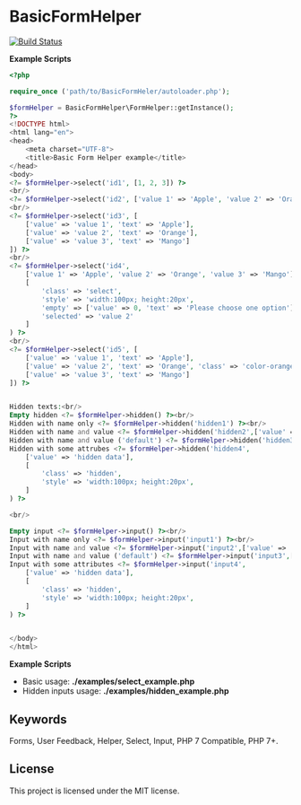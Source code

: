 # BasicFormHelper
[![Build Status](https://api.travis-ci.org/locddspkt/BasicFormHelper.svg?branch=master)](https://travis-ci.org/locddspkt/BasicFormHelper)

**Example Scripts**
```php
<?php 

require_once ('path/to/BasicFormHeler/autoloader.php'); 

$formHelper = BasicFormHelper\FormHelper::getInstance();
?>
<!DOCTYPE html>
<html lang="en">
<head>
    <meta charset="UTF-8">
    <title>Basic Form Helper example</title>
</head>
<body>
<?= $formHelper->select('id1', [1, 2, 3]) ?>
<br/>
<?= $formHelper->select('id2', ['value 1' => 'Apple', 'value 2' => 'Orange', 'value 3' => 'Mango']) ?>
<br/>
<?= $formHelper->select('id3', [
    ['value' => 'value 1', 'text' => 'Apple'],
    ['value' => 'value 2', 'text' => 'Orange'],
    ['value' => 'value 3', 'text' => 'Mango']
]) ?>
<br/>
<?= $formHelper->select('id4',
    ['value 1' => 'Apple', 'value 2' => 'Orange', 'value 3' => 'Mango'],
    [
        'class' => 'select',
        'style' => 'width:100px; height:20px',
        'empty' => ['value' => 0, 'text' => 'Please choose one option'],
        'selected' => 'value 2'
    ]
) ?>
<br/>
<?= $formHelper->select('id5', [
    ['value' => 'value 1', 'text' => 'Apple'],
    ['value' => 'value 2', 'text' => 'Orange', 'class' => 'color-orange'],
    ['value' => 'value 3', 'text' => 'Mango']
]) ?>


Hidden texts:<br/>
Empty hidden <?= $formHelper->hidden() ?><br/>
Hidden with name only <?= $formHelper->hidden('hidden1') ?><br/>
Hidden with name and value <?= $formHelper->hidden('hidden2',['value' => 'hidden field']) ?><br/>
Hidden with name and value ('default') <?= $formHelper->hidden('hidden3',['default' => 'hidden field']) ?><br/>
Hidden with some attrubes <?= $formHelper->hidden('hidden4',
    ['value' => 'hidden data'],
    [
        'class' => 'hidden',
        'style' => 'width:100px; height:20px',
    ]
) ?>

<br/>

Empty input <?= $formHelper->input() ?><br/>
Input with name only <?= $formHelper->input('input1') ?><br/>
Input with name and value <?= $formHelper->input('input2',['value' => 'input field']) ?><br/>
Input with name and value ('default') <?= $formHelper->input('input3',['default' => 'input field']) ?><br/>
Input with some attributes <?= $formHelper->input('input4',
    ['value' => 'hidden data'],
    [
        'class' => 'hidden',
        'style' => 'width:100px; height:20px',
    ]
) ?>


</body>
</html>
```

**Example Scripts**

<ul>
<li>Basic usage: <strong>./examples/select_example.php</strong></li>
<li>Hidden inputs usage: <strong>./examples/hidden_example.php</strong></li>
</ul>

## Keywords

Forms, User Feedback, Helper, Select, Input, PHP 7 Compatible, PHP 7+.

## License

This project is licensed under the MIT license.
